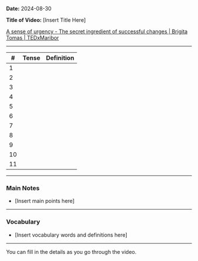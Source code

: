 
**Date:** 2024-08-30

**Title of Video:** [Insert Title Here]

[A sense of urgency - The secret ingredient of successful changes | Brigita Tomas | TEDxMaribor](https://youtu.be/IehzpdK1F88?si=6b7GAJx5ZRBnhDna)

---

| #  | Tense | Definition        |
|----|-------|-------------------|
| 1  |       |                   |
| 2  |       |                   |
| 3  |       |                   |
| 4  |       |                   |
| 5  |       |                   |
| 6  |       |                   |
| 7  |       |                   |
| 8  |       |                   |
| 9  |       |                   |
| 10 |       |                   |
| 11 |       |                   |

---

### Main Notes

- [Insert main points here]

---

### Vocabulary

- [Insert vocabulary words and definitions here]

---

You can fill in the details as you go through the video.